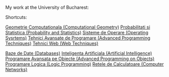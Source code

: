 My work at the University of Bucharest:

Shortcuts:

[Geometrie Computationala (Computational Geometry)](./Year%202/Sem%201/GC)
[Probabilitati si Statistica (Probability and Statistics)](./Year%202/Sem%201/PS)
[Sisteme de Operare (Operating Sysrtems)](./Year%202/Sem%201/SO)
[Tehnici Avansate de Programare (Advanced Programming Techniques)](./Year%202/Sem%201/TAP)
[Tehnici Web (Web Techniques)](./Year%202/Sem%201/TW)

[Baze de Date (Databases)](./Year%202/Sem%202/BD)
[Inteligenta Artificiala (Artificial Intelligence)](./Year%202/Sem%202/IA)
[Programare Avansata pe Obiecte (Advanced Programming on Objects)](./Year%202/Sem%202/PAO)
[Programare Logica (Logic Programming)](./Year%202/Sem%202/PL)
[Retele de Calculatoare (Computer Networks)](./Year%202/Sem%202/RC)